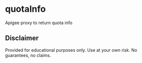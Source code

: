 # quotaInfo
Apigee proxy to return quota info

## Disclaimer
Provided for educational purposes only. Use at your own risk. No guarantees, no claims.

